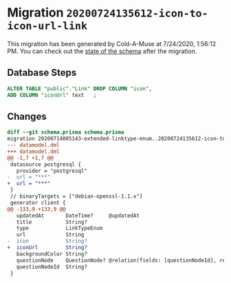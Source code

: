 # Migration `20200724135612-icon-to-icon-url-link`

This migration has been generated by Cold-A-Muse at 7/24/2020, 1:56:12 PM.
You can check out the [state of the schema](./schema.prisma) after the migration.

## Database Steps

```sql
ALTER TABLE "public"."Link" DROP COLUMN "icon",
ADD COLUMN "iconUrl" text   ;
```

## Changes

```diff
diff --git schema.prisma schema.prisma
migration 20200714005143-extended-linktype-enum..20200724135612-icon-to-icon-url-link
--- datamodel.dml
+++ datamodel.dml
@@ -1,7 +1,7 @@
 datasource postgresql {
   provider = "postgresql"
-  url = "***"
+  url = "***"
 }
 // binaryTargets = ["debian-openssl-1.1.x"]
 generator client {
@@ -133,9 +133,9 @@
   updatedAt       DateTime?     @updatedAt
   title           String?
   type            LinkTypeEnum
   url             String
-  icon            String?
+  iconUrl         String?
   backgroundColor String?
   questionNode    QuestionNode? @relation(fields: [questionNodeId], references: [id])
   questionNodeId  String?
 }
```


